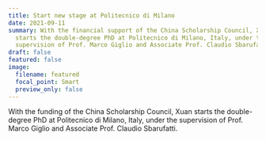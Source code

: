 ```yaml
---
title: Start new stage at Politecnico di Milano
date: 2021-09-11
summary: With the financial support of the China Scholarship Council, Xuan
  starts the double-degree PhD at Politecnico di Milano, Italy, under the
  supervision of Prof. Marco Giglio and Associate Prof. Claudio Sbarufatti.
draft: false
featured: false
image:
  filename: featured
  focal_point: Smart
  preview_only: false
---
```

With the funding of the China Scholarship Council, Xuan starts the double-degree PhD at Politecnico di Milano, Italy, under the supervision of Prof. Marco Giglio and Associate Prof. Claudio Sbarufatti.
